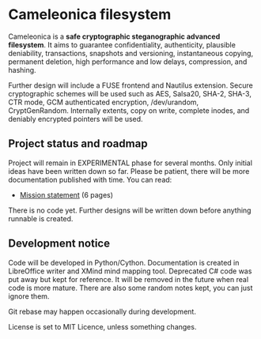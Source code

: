   Cameleonica filesystem
==========================

Cameleonica is a **safe cryptographic steganographic advanced filesystem**. It aims to guarantee confidentiality, authenticity, plausible deniability, transactions, snapshots and versioning, instantaneous copying, permanent deletion, high performance and low delays, compression, and hashing.

Further design will include a FUSE frontend and Nautilus extension. Secure cryptographic schemes will be used such as AES, Salsa20, SHA-2, SHA-3, CTR mode, GCM authenticated encryption, /dev/urandom, CryptGenRandom. Internally extents, copy on write, complete inodes, and deniably encrypted pointers will be used.

  Project status and roadmap
------------------------------

Project will remain in EXPERIMENTAL phase for several months. Only initial ideas have been written down so far. Please be patient, there will be more documentation published with time. You can read:

- [Mission statement](https://github.com/arekbulski/Cameleonica/blob/master/documentation/mission.pdf) (6 pages)

There is no code yet. Further designs will be written down before anything runnable is created. 

  Development notice
----------------------

Code will be developed in Python/Cython. Documentation is created in LibreOffice writer and XMind mind mapping tool. Deprecated C# code was put away but kept for reference. It will be removed in the future when real code is more mature. There are also some random notes kept, you can just ignore them.

Git rebase may happen occasionally during development.

License is set to MIT Licence, unless something changes.

